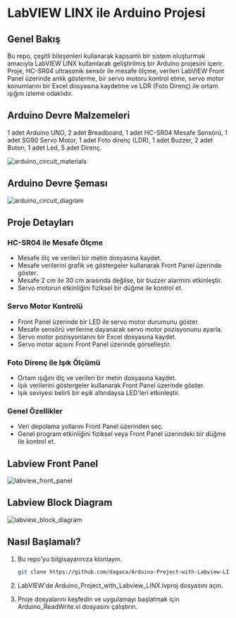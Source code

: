 # LabVIEW LINX ile Arduino Projesi

## Genel Bakış

Bu repo, çeşitli bileşenleri kullanarak kapsamlı bir sistem oluşturmak amacıyla LabVIEW LINX kullanılarak geliştirilmiş bir Arduino projesini içerir. Proje, HC-SR04 ultrasonik sensör ile mesafe ölçme, verileri LabVIEW Front Panel üzerinde anlık gösterme, bir servo motoru kontrol etme, servo motor konumlarını bir Excel dosyasına kaydetme ve LDR (Foto Direnç) ile ortam ışığını izleme odaklıdır.



## Arduino Devre Malzemeleri

1 adet Arduino UNO​, 2 adet Breadboard​, 1 adet HC-SR04 Mesafe Sensörü​, 1 adet SG90 Servo Motor​, 1 adet Foto direnç (LDR)​, 1 adet Buzzer​, 2 adet Buton​, 1 adet Led​, 5 adet Direnç.


![arduino_circuit_materials](https://github.com/dagaca/Arduino-Project-with-Labview-LINX/assets/80363244/7f6e147a-8385-4119-b8c7-ec819120a0b9)



## Arduino Devre Şeması​


![arduino_circuit_diagram](https://github.com/dagaca/Arduino-Project-with-Labview-LINX/assets/80363244/128362d4-34ea-42b5-9a47-97d477afe713)



## Proje Detayları
### HC-SR04 ile Mesafe Ölçme

- Mesafe ölç ve verileri bir metin dosyasına kaydet.
- Mesafe verilerini grafik ve göstergeler kullanarak Front Panel üzerinde göster.
- Mesafe 2 cm ile 30 cm arasında değilse, bir buzzer alarmını etkinleştir.
- Servo motorun etkinliğini fiziksel bir düğme ile kontrol et.

### Servo Motor Kontrolü
- Front Panel üzerinde bir LED ile servo motor durumunu göster.
- Mesafe sensörü verilerine dayanarak servo motor pozisyonunu ayarla.
- Servo motor pozisyonlarını bir Excel dosyasına kaydet.
- Servo motor açısını Front Panel üzerinde görselleştir.

### Foto Direnç ile Işık Ölçümü
- Ortam ışığını ölç ve verileri bir metin dosyasına kaydet.
- Işık verilerini göstergeler kullanarak Front Panel üzerinde göster.
- Işık seviyesi belirli bir eşik altındaysa LED'leri etkinleştir.

### Genel Özellikler
- Veri depolama yollarını Front Panel üzerinden seç.
- Genel program etkinliğini fiziksel veya Front Panel üzerindeki bir düğme ile kontrol et.



## Labview Front Panel​

![labview_front_panel](https://github.com/dagaca/Arduino-Project-with-Labview-LINX/assets/80363244/b0e4517e-e620-4ebb-b73d-1a187e81e0f6)



## Labview Block Diagram

![labview_block_diagram](https://github.com/dagaca/Arduino-Project-with-Labview-LINX/assets/80363244/be90e45d-4095-43aa-81d9-8a0a456e3142)



## Nasıl Başlamalı?​
1. Bu repo'yu bilgisayarınıza klonlayın.
   ```bash
   git clone https://github.com/dagaca/Arduino-Project-with-Labview-LINX.git
   
2. LabVIEW'de Arduino_Project_with_Labview_LINX.lvproj dosyasını açın.

3. Proje dosyalarını keşfedin ve uygulamayı başlatmak için Arduino_ReadWrite.vi dosyasını çalıştırın.
